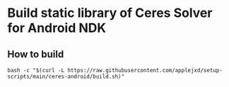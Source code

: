 # Build static library of Ceres Solver for Android NDK

## How to build
```shell
bash -c "$(curl -L https://raw.githubusercontent.com/applejxd/setup-scripts/main/ceres-android/build.sh)"
```